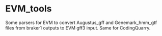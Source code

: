 # EVM_tools
Some parsers for EVM to convert Augustus_gff and Genemark_hmm_gtf files from braker1 outputs to EVM gff3 input.
Same for CodingQuarry.
